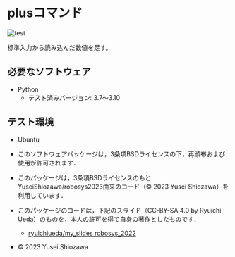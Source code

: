 # plusコマンド

![test](https://github.com/YuseiShiozawa/robosys2023/actions/workflows/test.yml/badge.svg)

標準入力から読み込んだ数値を足す。

## 必要なソフトウェア

* Python
  * テスト済みバージョン: 3.7～3.10

## テスト環境

* Ubuntu

* このソフトウェアパッケージは，3条項BSDライセンスの下，再頒布および使用が許可されます．
* このパッケージは，3条項BSDライセンスのもとYuseiShiozawa/robosys2023由来のコード（© 2023 Yusei Shiozawa）を利用しています．
* このパッケージのコードは，下記のスライド（CC-BY-SA 4.0 by Ryuichi Ueda）のものを，本人の許可を得て自身の著作としたものです．
   * [ryuichiueda/my_slides robosys_2022](https://github.com/ryuichiueda/my_slides/tree/master/robosys_2022)
* © 2023 Yusei Shiozawa

